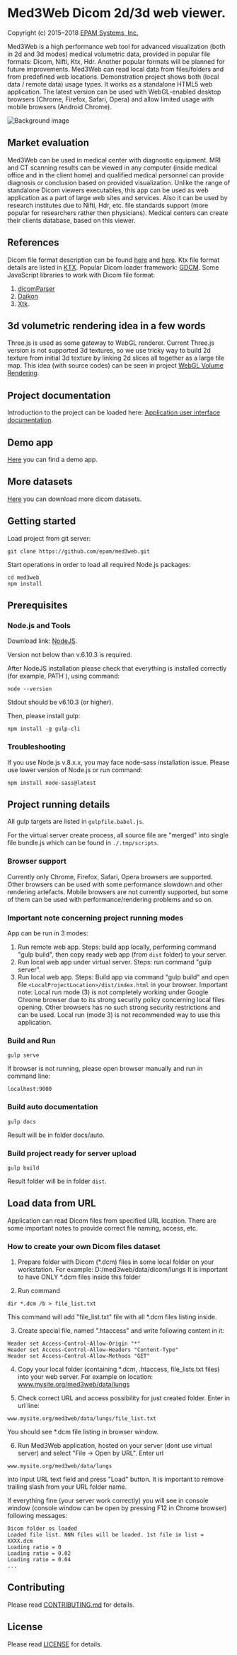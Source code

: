 # Med3Web Dicom 2d/3d web viewer.

Copyright (c) 2015–2018 [EPAM Systems, Inc.](https://www.epam.com/)

Med3Web is a high performance web tool for advanced visualization (both in 2d and 3d modes)
medical volumetric data, provided in popular file formats: Dicom, Nifti, Ktx, Hdr.
Another popular formats will be planned for future improvements.
Med3Web can read local data from files/folders and from predefined web locations.
Demonstration project shows both (local data / remote data) usage types.
It works as a standalone HTML5 web application. The latest version can be used with
WebGL-enabled desktop browsers (Chrome, Firefox, Safari, Opera) and allow limited usage
with mobile browsers (Android Chrome).

![Background image](app/images/med3web_logo.png)

## Market evaluation

Med3Web can be used in medical center with diagnostic equipment.
MRI and CT scanning results can be viewed in any computer (inside medical office and in the client home)
and qualified medical personnel can provide diagnosis or conclusion based on provided visualization.
Unlike the range of standalone Dicom viewers executables, this app can be used as web
application as a part of large web sites and services. Also it can be used by research institutes
due to Nifti, Hdr, etc. file standards support (more popular for researchers rather then physicians).
Medical centers can create their clients database, based on this viewer.

## References

Dicom file format description can be found [here](http://dicom.nema.org/standard.html) and [here](https://www.leadtools.com/sdk/medical/dicom-spec).
Ktx file format details are listed in [KTX](https://www.khronos.org/opengles/sdk/tools/KTX/file_format_spec/).
Popular Dicom loader framework: [GDCM](http://gdcm.sourceforge.net/wiki/index.php/Main_Page).
Some JavaScript libraries to work with Dicom file format:
1. [dicomParser](https://github.com/chafey/dicomParser)
2. [Daikon](https://github.com/rii-mango/Daikon)
3. [Xtk](https://github.com/xtk/X#readme).

## 3d volumetric rendering idea in a few words

Three.js is used as some gateway to WebGL renderer. Current Three.js version is not supported 3d textures,
so we use tricky way to build 2d texture from initial 3d texture by linking 2d slices all together
as a large tile map. This idea (with source codes) can be seen in project [WebGL Volume Rendering](https://github.com/lebarba/WebGLVolumeRendering).

## Project documentation

Introduction to the project can be loaded here:
[Application user interface documentation](docs/general/README.md).

## Demo app
[Here](https://epa.ms/mri) you can find a demo app.

## More datasets
[Here](http://obsolete.tuberculosis.by/getpatientimages) you can download more dicom datasets.

## Getting started

Load project from git server:
```
git clone https://github.com/epam/med3web.git
```

Start operations in order to load all required Node.js packages:
```
cd med3web
npm install
```

## Prerequisites

### Node.js and Tools

Download link:
[NodeJS](https://nodejs.org/en/download/).

Version not below than v.6.10.3 is required.

After NodeJS installation please check that everything is installed correctly (for example, PATH ), using command:
```
node --version
```
Stdout should be
v6.10.3 (or higher).

Then, please install gulp:

```
npm install -g gulp-cli
```

### Troubleshooting

If you use Node.js v.8.x.x, you may face node-sass installation issue. Please use lower version of Node.js or run command:
```
npm install node-sass@latest
```

## Project running details

All gulp targets are listed in `gulpfile.babel.js`.

For the virtual server create process, all source file are "merged" into single file bundle.js which can be found in `./.tmp/scripts`.

### Browser support
Currently only Chrome, Firefox, Safari, Opera browsers are supported. Other browsers can be used with some performance slowdown and other
rendering artefacts. Mobile browsers are not currently supported, but some of them can be used with performance/rendering problems and so on.


### Important note concerning project running modes
App can be run in 3 modes:
1. Run remote web app. Steps: build app locally, performing command "gulp build", then copy ready web app (from `dist` folder) to your server.
2. Run local web app under virtual server. Steps: run command "gulp server".
3. Run local web app. Steps: Build app via command "gulp build" and open file `<LocalProjectLocation>/dist/index.html` in your browser.
Important note: Local run mode (3) is not completely working under Google Chrome browser due to its strong security policy concerning local files opening.
Other browsers has no such strong security restrictions and can be used. Local run (mode 3) is not recommended way to use this application.


### Build and Run

```
gulp serve
```

If browser is not running, please open browser manually and run in command line:

```
localhost:9000
```


### Build auto documentation

```
gulp docs
```

Result will be in folder docs/auto.


### Build project ready for server upload

```
gulp build
```

Result folder will be in folder `dist`.

## Load data from URL

Application can read Dicom files from specified URL location.
There are some important notes to provide correct file naming, access, etc.

### How to create your own Dicom files dataset

1. Prepare folder with Dicom (*.dcm) files in some local folder on your workstation. 
For example: D:/med3web/data/dicom/lungs
It is important to have ONLY *.dcm files inside this folder

2. Run command
```
dir *.dcm /b > file_list.txt
```
This command will add "file_list.txt" file with all *.dcm files listing inside.

3. Create special file, named ".htaccess"  and write following content in it:
```
Header set Access-Control-Allow-Origin "*"
Header set Access-Control-Allow-Headers "Content-Type"
Header set Access-Control-Allow-Methods "GET"
```

4. Copy your local folder (containing *.dcm, .htaccess, file_lists.txt files) into
your web server. For example on location: www.mysite.org/med3web/data/lungs

5. Check correct URL and access possibility for just created folder.
Enter in url line:
```
www.mysite.org/med3web/data/lungs/file_list.txt
```
You should see *.dcm file listing in browser window.

6. Run Med3Web application, hosted on your server (dont use virtual server) and select "File -> Open by URL".
Enter url
```
www.mysite.org/med3web/data/lungs
```
into Input URL text field and press "Load" button.
It is important to remove trailing slash from your URL folder name.

If everything fine (your server work correctly) you will see in console window (console window can be open by pressing F12 in Chrome browser)
following messages:
```
Dicom folder os loaded
Loaded file list. NNN files will be loaded. 1st file in list = XXXX.dcm
Loading ratio = 0
Loading ratio = 0.02
Loading ratio = 0.04
...

```


## Contributing
Please read [CONTRIBUTING.md](CONTRIBUTING.md) for details.

## License
Please read [LICENSE](LICENSE) for details.
